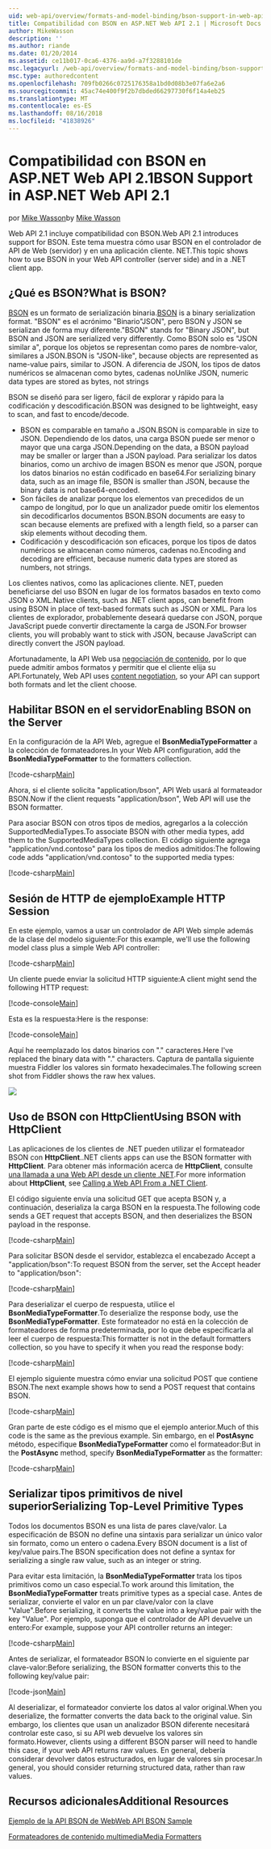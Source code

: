 ```yaml
---
uid: web-api/overview/formats-and-model-binding/bson-support-in-web-api-21
title: Compatibilidad con BSON en ASP.NET Web API 2.1 | Microsoft Docs
author: MikeWasson
description: ''
ms.author: riande
ms.date: 01/20/2014
ms.assetid: ce11b017-0ca6-4376-aa9d-a7f3288101de
msc.legacyurl: /web-api/overview/formats-and-model-binding/bson-support-in-web-api-21
msc.type: authoredcontent
ms.openlocfilehash: 709fb0266c0725176358a1bd0d08b3e07fa6e2a6
ms.sourcegitcommit: 45ac74e400f9f2b7dbded66297730f6f14a4eb25
ms.translationtype: MT
ms.contentlocale: es-ES
ms.lasthandoff: 08/16/2018
ms.locfileid: "41838926"
---
```

<a name="bson-support-in-aspnet-web-api-21"></a><span data-ttu-id="7614a-102">Compatibilidad con BSON en ASP.NET Web API 2.1</span><span class="sxs-lookup"><span data-stu-id="7614a-102">BSON Support in ASP.NET Web API 2.1</span></span>
====================
<span data-ttu-id="7614a-103">por [Mike Wasson](https://github.com/MikeWasson)</span><span class="sxs-lookup"><span data-stu-id="7614a-103">by [Mike Wasson](https://github.com/MikeWasson)</span></span>

<span data-ttu-id="7614a-104">Web API 2.1 incluye compatibilidad con BSON.</span><span class="sxs-lookup"><span data-stu-id="7614a-104">Web API 2.1 introduces support for BSON.</span></span> <span data-ttu-id="7614a-105">Este tema muestra cómo usar BSON en el controlador de API de Web (servidor) y en una aplicación cliente. NET.</span><span class="sxs-lookup"><span data-stu-id="7614a-105">This topic shows how to use BSON in your Web API controller (server side) and in a .NET client app.</span></span>

## <a name="what-is-bson"></a><span data-ttu-id="7614a-106">¿Qué es BSON?</span><span class="sxs-lookup"><span data-stu-id="7614a-106">What is BSON?</span></span>

<span data-ttu-id="7614a-107">[BSON](http://bsonspec.org/) es un formato de serialización binaria.</span><span class="sxs-lookup"><span data-stu-id="7614a-107">[BSON](http://bsonspec.org/) is a binary serialization format.</span></span> <span data-ttu-id="7614a-108">"BSON" es el acrónimo "Binario"JSON", pero BSON y JSON se serializan de forma muy diferente.</span><span class="sxs-lookup"><span data-stu-id="7614a-108">"BSON" stands for "Binary JSON", but BSON and JSON are serialized very differently.</span></span> <span data-ttu-id="7614a-109">Como BSON solo es "JSON similar a", porque los objetos se representan como pares de nombre-valor, similares a JSON.</span><span class="sxs-lookup"><span data-stu-id="7614a-109">BSON is "JSON-like", because objects are represented as name-value pairs, similar to JSON.</span></span> <span data-ttu-id="7614a-110">A diferencia de JSON, los tipos de datos numéricos se almacenan como bytes, cadenas no</span><span class="sxs-lookup"><span data-stu-id="7614a-110">Unlike JSON, numeric data types are stored as bytes, not strings</span></span>

<span data-ttu-id="7614a-111">BSON se diseñó para ser ligero, fácil de explorar y rápido para la codificación y descodificación.</span><span class="sxs-lookup"><span data-stu-id="7614a-111">BSON was designed to be lightweight, easy to scan, and fast to encode/decode.</span></span>

- <span data-ttu-id="7614a-112">BSON es comparable en tamaño a JSON.</span><span class="sxs-lookup"><span data-stu-id="7614a-112">BSON is comparable in size to JSON.</span></span> <span data-ttu-id="7614a-113">Dependiendo de los datos, una carga BSON puede ser menor o mayor que una carga JSON.</span><span class="sxs-lookup"><span data-stu-id="7614a-113">Depending on the data, a BSON payload may be smaller or larger than a JSON payload.</span></span> <span data-ttu-id="7614a-114">Para serializar los datos binarios, como un archivo de imagen BSON es menor que JSON, porque los datos binarios no están codificado en base64.</span><span class="sxs-lookup"><span data-stu-id="7614a-114">For serializing binary data, such as an image file, BSON is smaller than JSON, because the binary data is not base64-encoded.</span></span>
- <span data-ttu-id="7614a-115">Son fáciles de analizar porque los elementos van precedidos de un campo de longitud, por lo que un analizador puede omitir los elementos sin decodificarlos documentos BSON.</span><span class="sxs-lookup"><span data-stu-id="7614a-115">BSON documents are easy to scan because elements are prefixed with a length field, so a parser can skip elements without decoding them.</span></span>
- <span data-ttu-id="7614a-116">Codificación y descodificación son eficaces, porque los tipos de datos numéricos se almacenan como números, cadenas no.</span><span class="sxs-lookup"><span data-stu-id="7614a-116">Encoding and decoding are efficient, because numeric data types are stored as numbers, not strings.</span></span>

<span data-ttu-id="7614a-117">Los clientes nativos, como las aplicaciones cliente. NET, pueden beneficiarse del uso BSON en lugar de los formatos basados en texto como JSON o XML.</span><span class="sxs-lookup"><span data-stu-id="7614a-117">Native clients, such as .NET client apps, can benefit from using BSON in place of text-based formats such as JSON or XML.</span></span> <span data-ttu-id="7614a-118">Para los clientes de explorador, probablemente deseará quedarse con JSON, porque JavaScript puede convertir directamente la carga de JSON.</span><span class="sxs-lookup"><span data-stu-id="7614a-118">For browser clients, you will probably want to stick with JSON, because JavaScript can directly convert the JSON payload.</span></span>

<span data-ttu-id="7614a-119">Afortunadamente, la API Web usa [negociación de contenido](content-negotiation.md), por lo que puede admitir ambos formatos y permitir que el cliente elija su API.</span><span class="sxs-lookup"><span data-stu-id="7614a-119">Fortunately, Web API uses [content negotiation](content-negotiation.md), so your API can support both formats and let the client choose.</span></span>

## <a name="enabling-bson-on-the-server"></a><span data-ttu-id="7614a-120">Habilitar BSON en el servidor</span><span class="sxs-lookup"><span data-stu-id="7614a-120">Enabling BSON on the Server</span></span>

<span data-ttu-id="7614a-121">En la configuración de la API Web, agregue el **BsonMediaTypeFormatter** a la colección de formateadores.</span><span class="sxs-lookup"><span data-stu-id="7614a-121">In your Web API configuration, add the **BsonMediaTypeFormatter** to the formatters collection.</span></span>

[!code-csharp[Main](bson-support-in-web-api-21/samples/sample1.cs)]

<span data-ttu-id="7614a-122">Ahora, si el cliente solicita "application/bson", API Web usará al formateador BSON.</span><span class="sxs-lookup"><span data-stu-id="7614a-122">Now if the client requests "application/bson", Web API will use the BSON formatter.</span></span>

<span data-ttu-id="7614a-123">Para asociar BSON con otros tipos de medios, agregarlos a la colección SupportedMediaTypes.</span><span class="sxs-lookup"><span data-stu-id="7614a-123">To associate BSON with other media types, add them to the SupportedMediaTypes collection.</span></span> <span data-ttu-id="7614a-124">El código siguiente agrega "application/vnd.contoso" para los tipos de medios admitidos:</span><span class="sxs-lookup"><span data-stu-id="7614a-124">The following code adds "application/vnd.contoso" to the supported media types:</span></span>

[!code-csharp[Main](bson-support-in-web-api-21/samples/sample2.cs)]

## <a name="example-http-session"></a><span data-ttu-id="7614a-125">Sesión de HTTP de ejemplo</span><span class="sxs-lookup"><span data-stu-id="7614a-125">Example HTTP Session</span></span>

<span data-ttu-id="7614a-126">En este ejemplo, vamos a usar un controlador de API Web simple además de la clase del modelo siguiente:</span><span class="sxs-lookup"><span data-stu-id="7614a-126">For this example, we'll use the following model class plus a simple Web API controller:</span></span>

[!code-csharp[Main](bson-support-in-web-api-21/samples/sample3.cs)]

<span data-ttu-id="7614a-127">Un cliente puede enviar la solicitud HTTP siguiente:</span><span class="sxs-lookup"><span data-stu-id="7614a-127">A client might send the following HTTP request:</span></span>

[!code-console[Main](bson-support-in-web-api-21/samples/sample4.cmd)]

<span data-ttu-id="7614a-128">Esta es la respuesta:</span><span class="sxs-lookup"><span data-stu-id="7614a-128">Here is the response:</span></span>

[!code-console[Main](bson-support-in-web-api-21/samples/sample5.cmd)]

<span data-ttu-id="7614a-129">Aquí he reemplazado los datos binarios con &quot;.&quot; caracteres.</span><span class="sxs-lookup"><span data-stu-id="7614a-129">Here I've replaced the binary data with &quot;.&quot; characters.</span></span> <span data-ttu-id="7614a-130">Captura de pantalla siguiente muestra Fiddler los valores sin formato hexadecimales.</span><span class="sxs-lookup"><span data-stu-id="7614a-130">The following screen shot from Fiddler shows the raw hex values.</span></span>

[![](bson-support-in-web-api-21/_static/image2.png)](bson-support-in-web-api-21/_static/image1.png)

## <a name="using-bson-with-httpclient"></a><span data-ttu-id="7614a-131">Uso de BSON con HttpClient</span><span class="sxs-lookup"><span data-stu-id="7614a-131">Using BSON with HttpClient</span></span>

<span data-ttu-id="7614a-132">Las aplicaciones de los clientes de .NET pueden utilizar el formateador BSON con **HttpClient**.</span><span class="sxs-lookup"><span data-stu-id="7614a-132">.NET clients apps can use the BSON formatter with **HttpClient**.</span></span> <span data-ttu-id="7614a-133">Para obtener más información acerca de **HttpClient**, consulte [una llamada a una Web API desde un cliente .NET](../advanced/calling-a-web-api-from-a-net-client.md).</span><span class="sxs-lookup"><span data-stu-id="7614a-133">For more information about **HttpClient**, see [Calling a Web API From a .NET Client](../advanced/calling-a-web-api-from-a-net-client.md).</span></span>

<span data-ttu-id="7614a-134">El código siguiente envía una solicitud GET que acepta BSON y, a continuación, deserializa la carga BSON en la respuesta.</span><span class="sxs-lookup"><span data-stu-id="7614a-134">The following code sends a GET request that accepts BSON, and then deserializes the BSON payload in the response.</span></span>

[!code-csharp[Main](bson-support-in-web-api-21/samples/sample6.cs)]

<span data-ttu-id="7614a-135">Para solicitar BSON desde el servidor, establezca el encabezado Accept a "application/bson":</span><span class="sxs-lookup"><span data-stu-id="7614a-135">To request BSON from the server, set the Accept header to "application/bson":</span></span>

[!code-csharp[Main](bson-support-in-web-api-21/samples/sample7.cs)]

<span data-ttu-id="7614a-136">Para deserializar el cuerpo de respuesta, utilice el **BsonMediaTypeFormatter**.</span><span class="sxs-lookup"><span data-stu-id="7614a-136">To deserialize the response body, use the **BsonMediaTypeFormatter**.</span></span> <span data-ttu-id="7614a-137">Este formateador no está en la colección de formateadores de forma predeterminada, por lo que debe especificarla al leer el cuerpo de respuesta:</span><span class="sxs-lookup"><span data-stu-id="7614a-137">This formatter is not in the default formatters collection, so you have to specify it when you read the response body:</span></span>

[!code-csharp[Main](bson-support-in-web-api-21/samples/sample8.cs)]

<span data-ttu-id="7614a-138">El ejemplo siguiente muestra cómo enviar una solicitud POST que contiene BSON.</span><span class="sxs-lookup"><span data-stu-id="7614a-138">The next example shows how to send a POST request that contains BSON.</span></span>

[!code-csharp[Main](bson-support-in-web-api-21/samples/sample9.cs)]

<span data-ttu-id="7614a-139">Gran parte de este código es el mismo que el ejemplo anterior.</span><span class="sxs-lookup"><span data-stu-id="7614a-139">Much of this code is the same as the previous example.</span></span> <span data-ttu-id="7614a-140">Sin embargo, en el **PostAsync** método, especifique **BsonMediaTypeFormatter** como el formateador:</span><span class="sxs-lookup"><span data-stu-id="7614a-140">But in the **PostAsync** method, specify **BsonMediaTypeFormatter** as the formatter:</span></span>

[!code-csharp[Main](bson-support-in-web-api-21/samples/sample10.cs)]

## <a name="serializing-top-level-primitive-types"></a><span data-ttu-id="7614a-141">Serializar tipos primitivos de nivel superior</span><span class="sxs-lookup"><span data-stu-id="7614a-141">Serializing Top-Level Primitive Types</span></span>

<span data-ttu-id="7614a-142">Todos los documentos BSON es una lista de pares clave/valor. La especificación de BSON no define una sintaxis para serializar un único valor sin formato, como un entero o cadena.</span><span class="sxs-lookup"><span data-stu-id="7614a-142">Every BSON document is a list of key/value pairs.The BSON specification does not define a syntax for serializing a single raw value, such as an integer or string.</span></span>

<span data-ttu-id="7614a-143">Para evitar esta limitación, la **BsonMediaTypeFormatter** trata los tipos primitivos como un caso especial.</span><span class="sxs-lookup"><span data-stu-id="7614a-143">To work around this limitation, the **BsonMediaTypeFormatter** treats primitive types as a special case.</span></span> <span data-ttu-id="7614a-144">Antes de serializar, convierte el valor en un par clave/valor con la clave "Value".</span><span class="sxs-lookup"><span data-stu-id="7614a-144">Before serializing, it converts the value into a key/value pair with the key "Value".</span></span> <span data-ttu-id="7614a-145">Por ejemplo, suponga que el controlador de API devuelve un entero:</span><span class="sxs-lookup"><span data-stu-id="7614a-145">For example, suppose your API controller returns an integer:</span></span>

[!code-csharp[Main](bson-support-in-web-api-21/samples/sample11.cs)]

<span data-ttu-id="7614a-146">Antes de serializar, el formateador BSON lo convierte en el siguiente par clave-valor:</span><span class="sxs-lookup"><span data-stu-id="7614a-146">Before serializing, the BSON formatter converts this to the following key/value pair:</span></span>

[!code-json[Main](bson-support-in-web-api-21/samples/sample12.json)]

<span data-ttu-id="7614a-147">Al deserializar, el formateador convierte los datos al valor original.</span><span class="sxs-lookup"><span data-stu-id="7614a-147">When you deserialize, the formatter converts the data back to the original value.</span></span> <span data-ttu-id="7614a-148">Sin embargo, los clientes que usan un analizador BSON diferente necesitará controlar este caso, si su API web devuelve los valores sin formato.</span><span class="sxs-lookup"><span data-stu-id="7614a-148">However, clients using a different BSON parser will need to handle this case, if your web API returns raw values.</span></span> <span data-ttu-id="7614a-149">En general, debería considerar devolver datos estructurados, en lugar de valores sin procesar.</span><span class="sxs-lookup"><span data-stu-id="7614a-149">In general, you should consider returning structured data, rather than raw values.</span></span>

## <a name="additional-resources"></a><span data-ttu-id="7614a-150">Recursos adicionales</span><span class="sxs-lookup"><span data-stu-id="7614a-150">Additional Resources</span></span>

[<span data-ttu-id="7614a-151">Ejemplo de la API BSON de Web</span><span class="sxs-lookup"><span data-stu-id="7614a-151">Web API BSON Sample</span></span>](https://aspnet.codeplex.com/SourceControl/latest#Samples/WebApi/BSONSample/)

[<span data-ttu-id="7614a-152">Formateadores de contenido multimedia</span><span class="sxs-lookup"><span data-stu-id="7614a-152">Media Formatters</span></span>](media-formatters.md)
